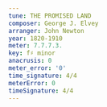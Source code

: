 ```yaml
---
tune: THE PROMISED LAND
composer: George J. Elvey
arranger: John Newton
year: 1820-1910
meter: 7.7.7.3.
key: f♯ minor
anacrusis: 0
meter_error: '0'
time_signature: 4/4
meterError: 0
timeSignature: 4/4
---
```


